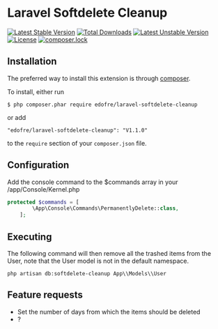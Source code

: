 # Laravel Softdelete Cleanup

[![Latest Stable Version](https://poser.pugx.org/edofre/laravel-softdelete-cleanup/v/stable)](https://packagist.org/packages/edofre/laravel-softdelete-cleanup)
[![Total Downloads](https://poser.pugx.org/edofre/laravel-softdelete-cleanup/downloads)](https://packagist.org/packages/edofre/laravel-softdelete-cleanup)
[![Latest Unstable Version](https://poser.pugx.org/edofre/laravel-softdelete-cleanup/v/unstable)](https://packagist.org/packages/edofre/laravel-softdelete-cleanup)
[![License](https://poser.pugx.org/edofre/laravel-softdelete-cleanup/license)](https://packagist.org/packages/edofre/laravel-softdelete-cleanup)
[![composer.lock](https://poser.pugx.org/edofre/laravel-softdelete-cleanup/composerlock)](https://packagist.org/packages/edofre/laravel-softdelete-cleanup)

## Installation

The preferred way to install this extension is through [composer](http://getcomposer.org/download/).

To install, either run

```
$ php composer.phar require edofre/laravel-softdelete-cleanup
```

or add

```
"edofre/laravel-softdelete-cleanup": "V1.1.0"
```

to the ```require``` section of your `composer.json` file.

## Configuration

Add the console command to the $commands array in your /app/Console/Kernel.php
```php
protected $commands = [
        \App\Console\Commands\PermanentlyDelete::class,
    ];

```

## Executing

The following command will then remove all the trashed items from the User, note that the User model is not in the default namespace.
```
php artisan db:softdelete-cleanup App\\Models\\User
```

## Feature requests

* Set the number of days from which the items should be deleted
* ?
